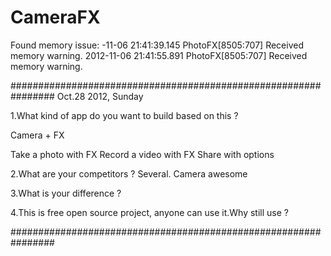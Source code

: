 CameraFX
========

Found memory issue:
-11-06 21:41:39.145 PhotoFX[8505:707] Received memory warning.
2012-11-06 21:41:55.891 PhotoFX[8505:707] Received memory warning.

################################################################
Oct.28 2012, Sunday

1.What kind of app do you want to build based on this ?

Camera + FX 

Take a photo with FX
Record a video with FX 
Share with options


2.What are your competitors ?
Several. Camera awesome 


3.What is your difference ?


4.This is free open source project, anyone can use it.Why still use ? 

################################################################



